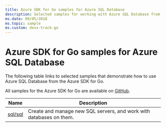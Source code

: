 ```yaml
---
title: Azure SDK for Go samples for Azure SQL Database 
description: Selected samples for working with Azure SQL Database from the Azure SDK for Go.
ms.date: 09/05/2018
ms.topic: sample
ms.custom: devx-track-go
---
```


# Azure SDK for Go samples for Azure SQL Database

The following table links to selected samples that demonstrate how to use Azure SQL Database from the Azure SDK for Go.

All samples for the Azure SDK for Go are available on [GitHub](https://github.com/Azure-Samples/azure-sdk-for-go-samples).

| Name | Description |
|------|-------------|
| [sql/sql](https://github.com/Azure-Samples/azure-sdk-for-go-samples/blob/master/sql/sql.go) | Create and manage new SQL servers, and work with databases on them. |

